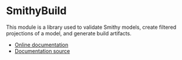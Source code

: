 # SmithyBuild

This module is a library used to validate Smithy models, create filtered
projections of a model, and generate build artifacts.


- [Online documentation](https://smithy.io/2.0/guides/building-models/build-config.html)
- [Documentation source](https://github.com/awslabs/smithy/blob/main/docs/source/guides/building-models/build-config.rst)
